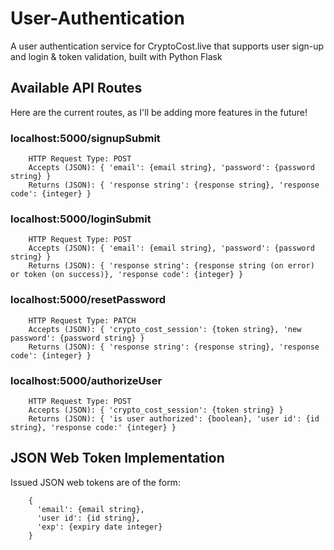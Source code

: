 # User-Authentication
A user authentication service for CryptoCost.live that supports user sign-up and login &amp; token validation, built with Python Flask

## Available API Routes

  Here are the current routes, as I'll be adding more features in the future!

### localhost:5000/signupSubmit

        HTTP Request Type: POST
        Accepts (JSON): { 'email': {email string}, 'password': {password string} }
        Returns (JSON): { 'response string': {response string}, 'response code': {integer} }

### localhost:5000/loginSubmit

        HTTP Request Type: POST
        Accepts (JSON): { 'email': {email string}, 'password': {password string} }
        Returns (JSON): { 'response string': {response string (on error) or token (on success)}, 'response code': {integer} }

### localhost:5000/resetPassword

        HTTP Request Type: PATCH
        Accepts (JSON): { 'crypto_cost_session': {token string}, 'new password': {password string} }
        Returns (JSON): { 'response string': {response string}, 'response code': {integer} }

### localhost:5000/authorizeUser

        HTTP Request Type: POST
        Accepts (JSON): { 'crypto_cost_session': {token string} }
        Returns (JSON): { 'is user authorized': {boolean}, 'user id': {id string}, 'response code:' {integer} }

## JSON Web Token Implementation

Issued JSON web tokens are of the form:

        {
          'email': {email string},
          'user id': {id string},
          'exp': {expiry date integer}
        }
